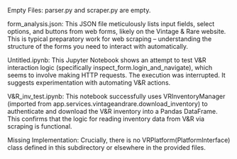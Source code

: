 Empty Files: parser.py and scraper.py are empty.

form_analysis.json: This JSON file meticulously lists input fields, select options, and buttons from web forms, likely on the Vintage & Rare website. This is typical preparatory work for web scraping – understanding the structure of the forms you need to interact with automatically.

Untitled.ipynb: This Jupyter Notebook shows an attempt to test V&R interaction logic (specifically inspect_form.login_and_navigate), which seems to involve making HTTP requests. The execution was interrupted. It suggests experimentation with automating V&R actions.

V&R_inv_test.ipynb: This notebook successfully uses VRInventoryManager (imported from app.services.vintageandrare.download_inventory) to authenticate and download the V&R inventory into a Pandas DataFrame. This confirms that the logic for reading inventory data from V&R via scraping is functional.

Missing Implementation: Crucially, there is no VRPlatform(PlatformInterface) class defined in this subdirectory or elsewhere in the provided files.